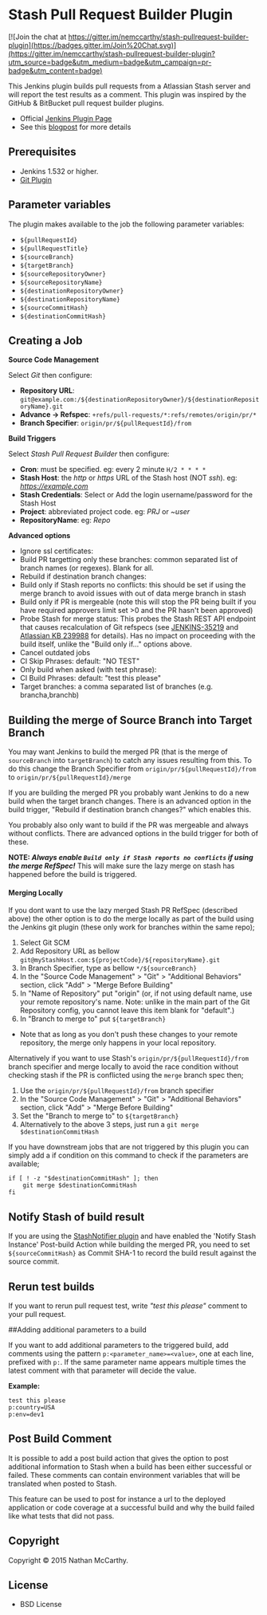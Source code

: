 Stash Pull Request Builder Plugin
================================

[![Join the chat at https://gitter.im/nemccarthy/stash-pullrequest-builder-plugin](https://badges.gitter.im/Join%20Chat.svg)](https://gitter.im/nemccarthy/stash-pullrequest-builder-plugin?utm_source=badge&utm_medium=badge&utm_campaign=pr-badge&utm_content=badge)

This Jenkins plugin builds pull requests from a Atlassian Stash server and will report the test results as a comment.
This plugin was inspired by the GitHub & BitBucket pull request builder plugins.

- Official [Jenkins Plugin Page](https://wiki.jenkins-ci.org/display/JENKINS/Stash+pullrequest+builder+plugin)
- See this [blogpost](http://blog.nemccarthy.me/?p=387) for more details


## Prerequisites

- Jenkins 1.532 or higher.
- [Git Plugin](https://wiki.jenkins-ci.org/display/JENKINS/Git+Plugin)

## Parameter variables

The plugin makes available to the job the following parameter variables:
- `${pullRequestId}`
- `${pullRequestTitle}`
- `${sourceBranch}`
- `${targetBranch}`
- `${sourceRepositoryOwner}`
- `${sourceRepositoryName}`
- `${destinationRepositoryOwner}`
- `${destinationRepositoryName}`
- `${sourceCommitHash}`
- `${destinationCommitHash}`

## Creating a Job

**Source Code Management**

Select *Git* then configure:

- **Repository URL**: `git@example.com:/${destinationRepositoryOwner}/${destinationRepositoryName}.git`
- **Advance -> Refspec**: `+refs/pull-requests/*:refs/remotes/origin/pr/*`
- **Branch Specifier**: `origin/pr/${pullRequestId}/from`

**Build Triggers**

Select *Stash Pull Request Builder* then configure:

- **Cron**: must be specified. eg: every 2 minute `H/2 * * * *`
- **Stash Host**: the *http* or *https* URL of the Stash host (NOT *ssh*). eg: *https://example.com*
- **Stash Credentials**: Select or Add the login username/password for the Stash Host
- **Project**: abbreviated project code. eg: *PRJ* or *~user*
- **RepositoryName**: eg: *Repo*

**Advanced options**
- Ignore ssl certificates:
- Build PR targetting only these branches: common separated list of branch names (or regexes). Blank for all.
- Rebuild if destination branch changes:
- Build only if Stash reports no conflicts: this should be set if using the merge branch to avoid issues with out of data merge branch in stash
- Build only if PR is mergeable (note this will stop the PR being built if you have required approvers limit set >0 and the PR hasn't been approved)
- Probe Stash for merge status: This probes the Stash REST API endpoint that causes recalculation of Git refspecs (see [JENKINS-35219](https://issues.jenkins-ci.org/browse/JENKINS-35219) and [Atlassian KB 239988](https://answers.atlassian.com/questions/239988/change-pull-request-refs-after-commit-instead-of-after-approval-or-workaround) for details). Has no impact on proceeding with the build itself, unlike the "Build only if..." options above.
- Cancel outdated jobs
- CI Skip Phrases: default: "NO TEST"
- Only build when asked (with test phrase):
- CI Build Phrases: default: "test this please"
- Target branches: a comma separated list of branches (e.g. brancha,branchb)

## Building the merge of Source Branch into Target Branch

You may want Jenkins to build the merged PR (that is the merge of `sourceBranch` into `targetBranch`) to catch any issues resulting from this. To do this change the Branch Specifier from `origin/pr/${pullRequestId}/from` to `origin/pr/${pullRequestId}/merge`

If you are building the merged PR you probably want Jenkins to do a new build when the target branch changes. There is an advanced option in the build trigger, "Rebuild if destination branch changes?" which enables this.

You probably also only want to build if the PR was mergeable and always without conflicts. There are advanced options in the build trigger for both of these. 

**NOTE: *Always enable `Build only if Stash reports no conflicts` if using the merge RefSpec!*** This will make sure the lazy merge on stash has happened before the build is triggered.

#### Merging Locally
If you dont want to use the lazy merged Stash PR RefSpec (described above) the other option is to do the merge locally as part of the build using the Jenkins git plugin (these only work for branches within the same repo);

1. Select Git SCM
2. Add Repository URL as bellow
   `git@myStashHost.com:${projectCode}/${repositoryName}.git`
3. In Branch Specifier, type as bellow
   `*/${sourceBranch}`
4. In the "Source Code Management" > "Git" > "Additional Behaviors" section, click "Add" > "Merge Before Building"
5. In "Name of Repository" put "origin" (or, if not using default name, use your remote repository's name. Note: unlike in the main part of the Git Repository config, you cannot leave this item blank for "default".)
6. In "Branch to merge to" put `${targetBranch}`
  - Note that as long as you don't push these changes to your remote repository, the merge only happens in your local repository.

Alternatively if you want to use Stash's `origin/pr/${pullRequestId}/from` branch specifier and merge locally to avoid the race condition without checking stash if the PR is conflicted using the `merge` branch spec then;

1. Use the `origin/pr/${pullRequestId}/from` branch specifier
2. In the "Source Code Management" > "Git" > "Additional Behaviors" section, click "Add" > "Merge Before Building"
3. Set the "Branch to merge to" to `${targetBranch}`
4. Alternatively to the above 3 steps, just run a `git merge $destinationCommitHash`

If you have downstream jobs that are not triggered by this plugin you can simply add a if condition on this command to check if the parameters are available;

```
if [ ! -z "$destinationCommitHash" ]; then
    git merge $destinationCommitHash
fi
```

## Notify Stash of build result
If you are using the [StashNotifier plugin](https://wiki.jenkins-ci.org/display/JENKINS/StashNotifier+Plugin) and have enabled the 'Notify Stash Instance' Post-build Action while building the merged PR, you need to set `${sourceCommitHash}` as Commit SHA-1 to record the build result against the source commit.

## Rerun test builds

If you want to rerun pull request test, write *"test this please"* comment to your pull request.

##Adding additional parameters to a build

If you want to add additional parameters to the triggered build, add comments using the pattern `p:<parameter_name>=<value>`, one at each line, prefixed with `p:`. If the same parameter name appears multiple times the latest comment with that parameter will decide the value.

**Example:**

    test this please
    p:country=USA
    p:env=dev1


## Post Build Comment

It is possible to add a post build action that gives the option to post additional information to Stash when a build has been either successful or failed.
These comments can contain environment variables that will be translated when posted to Stash.

This feature can be used to post for instance a url to the deployed application or code coverage at a successful build and why the build failed like what tests that did not pass.

## Copyright

Copyright © 2015 Nathan McCarthy.


## License

- BSD License
